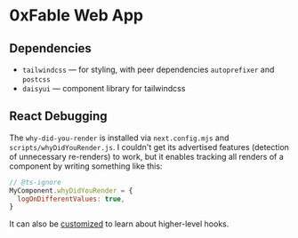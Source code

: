 # 0xFable Web App

## Dependencies

- `tailwindcss` — for styling, with peer dependencies `autoprefixer` and `postcss`
- `daisyui` — component library for tailwindcss

## React Debugging

The `why-did-you-render` is installed via `next.config.mjs` and `scripts/whyDidYouRender.js`.
I couldn't get its advertised features (detection of unnecessary re-renders) to work, but it
enables tracking all renders of a component by writing something like this:

```js
// @ts-ignore
MyComponent.whyDidYouRender = {
  logOnDifferentValues: true,
}
```

It can also be [customized][wdyr-custom] to learn about higher-level hooks.

[wdyr-custom]: https://github.com/welldone-software/why-did-you-render
